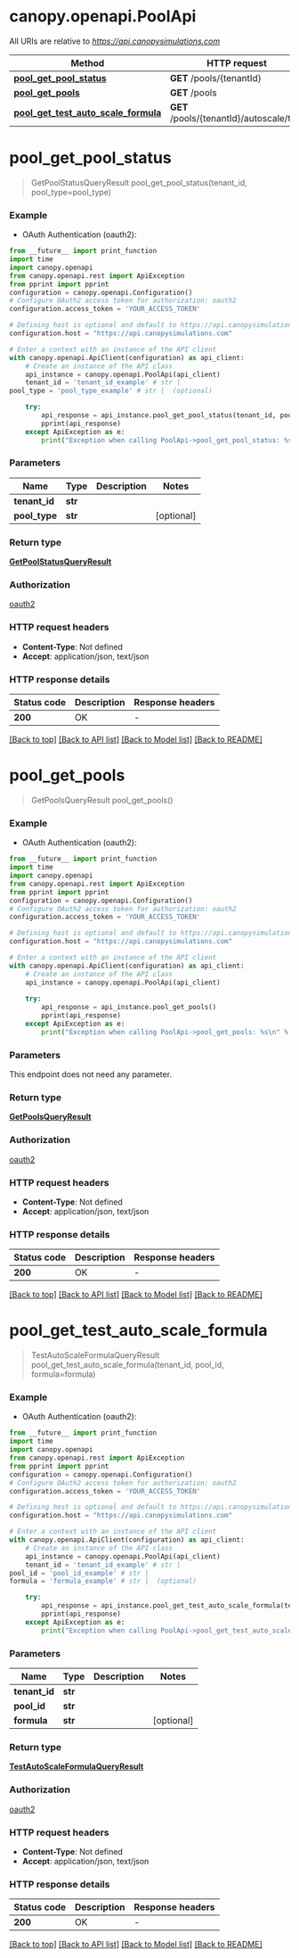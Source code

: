 # canopy.openapi.PoolApi

All URIs are relative to *https://api.canopysimulations.com*

Method | HTTP request | Description
------------- | ------------- | -------------
[**pool_get_pool_status**](PoolApi.md#pool_get_pool_status) | **GET** /pools/{tenantId} | 
[**pool_get_pools**](PoolApi.md#pool_get_pools) | **GET** /pools | 
[**pool_get_test_auto_scale_formula**](PoolApi.md#pool_get_test_auto_scale_formula) | **GET** /pools/{tenantId}/autoscale/test | 


# **pool_get_pool_status**
> GetPoolStatusQueryResult pool_get_pool_status(tenant_id, pool_type=pool_type)



### Example

* OAuth Authentication (oauth2):
```python
from __future__ import print_function
import time
import canopy.openapi
from canopy.openapi.rest import ApiException
from pprint import pprint
configuration = canopy.openapi.Configuration()
# Configure OAuth2 access token for authorization: oauth2
configuration.access_token = 'YOUR_ACCESS_TOKEN'

# Defining host is optional and default to https://api.canopysimulations.com
configuration.host = "https://api.canopysimulations.com"

# Enter a context with an instance of the API client
with canopy.openapi.ApiClient(configuration) as api_client:
    # Create an instance of the API class
    api_instance = canopy.openapi.PoolApi(api_client)
    tenant_id = 'tenant_id_example' # str | 
pool_type = 'pool_type_example' # str |  (optional)

    try:
        api_response = api_instance.pool_get_pool_status(tenant_id, pool_type=pool_type)
        pprint(api_response)
    except ApiException as e:
        print("Exception when calling PoolApi->pool_get_pool_status: %s\n" % e)
```

### Parameters

Name | Type | Description  | Notes
------------- | ------------- | ------------- | -------------
 **tenant_id** | **str**|  | 
 **pool_type** | **str**|  | [optional] 

### Return type

[**GetPoolStatusQueryResult**](GetPoolStatusQueryResult.md)

### Authorization

[oauth2](../README.md#oauth2)

### HTTP request headers

 - **Content-Type**: Not defined
 - **Accept**: application/json, text/json

### HTTP response details
| Status code | Description | Response headers |
|-------------|-------------|------------------|
**200** | OK |  -  |

[[Back to top]](#) [[Back to API list]](../README.md#documentation-for-api-endpoints) [[Back to Model list]](../README.md#documentation-for-models) [[Back to README]](../README.md)

# **pool_get_pools**
> GetPoolsQueryResult pool_get_pools()



### Example

* OAuth Authentication (oauth2):
```python
from __future__ import print_function
import time
import canopy.openapi
from canopy.openapi.rest import ApiException
from pprint import pprint
configuration = canopy.openapi.Configuration()
# Configure OAuth2 access token for authorization: oauth2
configuration.access_token = 'YOUR_ACCESS_TOKEN'

# Defining host is optional and default to https://api.canopysimulations.com
configuration.host = "https://api.canopysimulations.com"

# Enter a context with an instance of the API client
with canopy.openapi.ApiClient(configuration) as api_client:
    # Create an instance of the API class
    api_instance = canopy.openapi.PoolApi(api_client)
    
    try:
        api_response = api_instance.pool_get_pools()
        pprint(api_response)
    except ApiException as e:
        print("Exception when calling PoolApi->pool_get_pools: %s\n" % e)
```

### Parameters
This endpoint does not need any parameter.

### Return type

[**GetPoolsQueryResult**](GetPoolsQueryResult.md)

### Authorization

[oauth2](../README.md#oauth2)

### HTTP request headers

 - **Content-Type**: Not defined
 - **Accept**: application/json, text/json

### HTTP response details
| Status code | Description | Response headers |
|-------------|-------------|------------------|
**200** | OK |  -  |

[[Back to top]](#) [[Back to API list]](../README.md#documentation-for-api-endpoints) [[Back to Model list]](../README.md#documentation-for-models) [[Back to README]](../README.md)

# **pool_get_test_auto_scale_formula**
> TestAutoScaleFormulaQueryResult pool_get_test_auto_scale_formula(tenant_id, pool_id, formula=formula)



### Example

* OAuth Authentication (oauth2):
```python
from __future__ import print_function
import time
import canopy.openapi
from canopy.openapi.rest import ApiException
from pprint import pprint
configuration = canopy.openapi.Configuration()
# Configure OAuth2 access token for authorization: oauth2
configuration.access_token = 'YOUR_ACCESS_TOKEN'

# Defining host is optional and default to https://api.canopysimulations.com
configuration.host = "https://api.canopysimulations.com"

# Enter a context with an instance of the API client
with canopy.openapi.ApiClient(configuration) as api_client:
    # Create an instance of the API class
    api_instance = canopy.openapi.PoolApi(api_client)
    tenant_id = 'tenant_id_example' # str | 
pool_id = 'pool_id_example' # str | 
formula = 'formula_example' # str |  (optional)

    try:
        api_response = api_instance.pool_get_test_auto_scale_formula(tenant_id, pool_id, formula=formula)
        pprint(api_response)
    except ApiException as e:
        print("Exception when calling PoolApi->pool_get_test_auto_scale_formula: %s\n" % e)
```

### Parameters

Name | Type | Description  | Notes
------------- | ------------- | ------------- | -------------
 **tenant_id** | **str**|  | 
 **pool_id** | **str**|  | 
 **formula** | **str**|  | [optional] 

### Return type

[**TestAutoScaleFormulaQueryResult**](TestAutoScaleFormulaQueryResult.md)

### Authorization

[oauth2](../README.md#oauth2)

### HTTP request headers

 - **Content-Type**: Not defined
 - **Accept**: application/json, text/json

### HTTP response details
| Status code | Description | Response headers |
|-------------|-------------|------------------|
**200** | OK |  -  |

[[Back to top]](#) [[Back to API list]](../README.md#documentation-for-api-endpoints) [[Back to Model list]](../README.md#documentation-for-models) [[Back to README]](../README.md)

